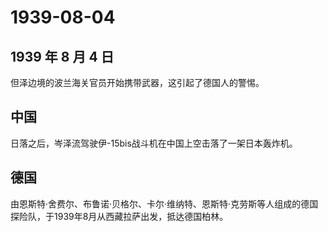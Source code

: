# 1939-08-04

## 1939 年 8 月 4 日

但泽边境的波兰海关官员开始携带武器，这引起了德国人的警惕。

## 中国

日落之后，岑泽流驾驶伊-15bis战斗机在中国上空击落了一架日本轰炸机。

## 德国

由恩斯特·舍费尔、布鲁诺·贝格尔、卡尔·维纳特、恩斯特·克劳斯等人组成的德国探险队，于1939年8月从西藏拉萨出发，抵达德国柏林。

